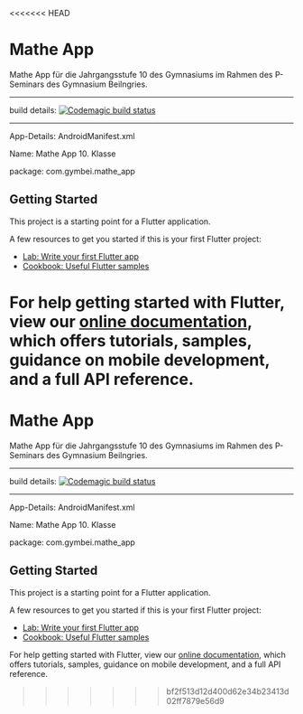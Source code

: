 <<<<<<< HEAD
# Mathe App

Mathe App für die Jahrgangsstufe 10 des Gymnasiums im Rahmen des P-Seminars des Gymnasium Beilngries.

-----

build details:
[![Codemagic build status](https://api.codemagic.io/apps/5e3834f95ed069001738f78e/5e3834f95ed069001738f78d/status_badge.svg)](https://codemagic.io/apps/5e3834f95ed069001738f78e/5e3834f95ed069001738f78d/latest_build)

-----
App-Details:
AndroidManifest.xml

Name: Mathe App 10. Klasse

package: com.gymbei.mathe_app

## Getting Started

This project is a starting point for a Flutter application.

A few resources to get you started if this is your first Flutter project:

- [Lab: Write your first Flutter app](https://flutter.dev/docs/get-started/codelab)
- [Cookbook: Useful Flutter samples](https://flutter.dev/docs/cookbook)

For help getting started with Flutter, view our
[online documentation](https://flutter.dev/docs), which offers tutorials,
samples, guidance on mobile development, and a full API reference.
=======
# Mathe App

Mathe App für die Jahrgangsstufe 10 des Gymnasiums im Rahmen des P-Seminars des Gymnasium Beilngries.

-----

build details:
[![Codemagic build status](https://api.codemagic.io/apps/5e3834f95ed069001738f78e/5e3834f95ed069001738f78d/status_badge.svg)](https://codemagic.io/apps/5e3834f95ed069001738f78e/5e3834f95ed069001738f78d/latest_build)

-----
App-Details:
AndroidManifest.xml

Name: Mathe App 10. Klasse

package: com.gymbei.mathe_app

## Getting Started

This project is a starting point for a Flutter application.

A few resources to get you started if this is your first Flutter project:

- [Lab: Write your first Flutter app](https://flutter.dev/docs/get-started/codelab)
- [Cookbook: Useful Flutter samples](https://flutter.dev/docs/cookbook)

For help getting started with Flutter, view our
[online documentation](https://flutter.dev/docs), which offers tutorials,
samples, guidance on mobile development, and a full API reference.
>>>>>>> bf2f513d12d400d62e34b23413d02ff7879e56d9
